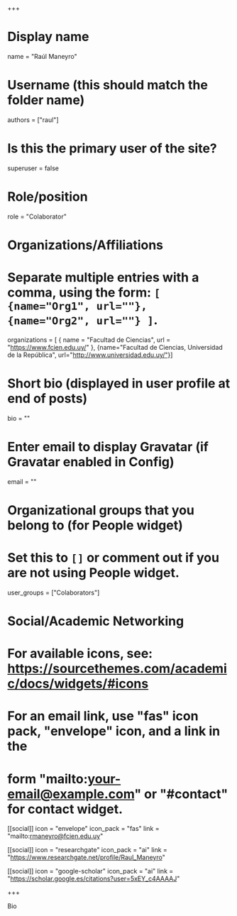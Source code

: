 +++
# Display name
name = "Raúl Maneyro"

# Username (this should match the folder name)
authors = ["raul"]

# Is this the primary user of the site?
superuser = false

# Role/position
role = "Colaborator"

# Organizations/Affiliations
#   Separate multiple entries with a comma, using the form: `[ {name="Org1", url=""}, {name="Org2", url=""} ]`.
organizations = [ { name = "Facultad de Ciencias", url = "https://www.fcien.edu.uy/" }, {name="Facultad de Ciencias, Universidad de la República", url="http://www.universidad.edu.uy/"}]

# Short bio (displayed in user profile at end of posts)
bio = ""

# Enter email to display Gravatar (if Gravatar enabled in Config)
email = ""


# Organizational groups that you belong to (for People widget)
#   Set this to `[]` or comment out if you are not using People widget.
user_groups = ["Colaborators"]

# Social/Academic Networking
# For available icons, see: https://sourcethemes.com/academic/docs/widgets/#icons
#   For an email link, use "fas" icon pack, "envelope" icon, and a link in the
#   form "mailto:your-email@example.com" or "#contact" for contact widget.

[[social]]
  icon = "envelope"
  icon_pack = "fas"
  link = "mailto:rmaneyro@fcien.edu.uy"

[[social]]
  icon = "researchgate"
  icon_pack = "ai"
  link = "https://www.researchgate.net/profile/Raul_Maneyro"
  
[[social]]
  icon = "google-scholar"
  icon_pack = "ai"
  link = "https://scholar.google.es/citations?user=5xEY_c4AAAAJ"


+++

Bio
